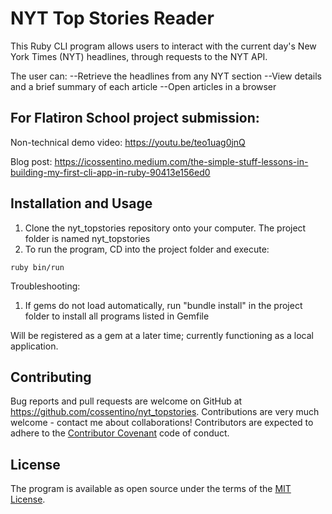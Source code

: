 # NYT Top Stories Reader

This Ruby CLI program allows users to interact with the current day's New York Times (NYT) headlines, through requests to the NYT API.

The user can:
    --Retrieve the headlines from any NYT section
    --View details and a brief summary of each article
    --Open articles in a browser
    
## For Flatiron School project submission:
    
   Non-technical demo video: https://youtu.be/teo1uag0jnQ
   
   Blog post: https://icossentino.medium.com/the-simple-stuff-lessons-in-building-my-first-cli-app-in-ruby-90413e156ed0
    
## Installation and Usage

1) Clone the nyt_topstories repository onto your computer. The project folder is named nyt_topstories
2) To run the program, CD into the project folder and execute:

`ruby bin/run`

Troubleshooting:
1) If gems do not load automatically, run "bundle install" in the project folder to install all programs listed in Gemfile

Will be registered as a gem at a later time; currently functioning as a local application.


## Contributing

Bug reports and pull requests are welcome on GitHub at https://github.com/cossentino/nyt_topstories. Contributions are very much welcome - contact me about collaborations! Contributors are expected to adhere to the [Contributor Covenant](https://www.contributor-covenant.org/) code of conduct.

## License

The program is available as open source under the terms of the [MIT License](http://opensource.org/licenses/MIT).
